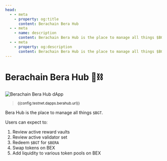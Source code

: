 ```yaml
---
head:
  - - meta
    - property: og:title
      content: Berachain Bera Hub
  - - meta
    - name: description
      content: Berachain Bera Hub is the place to manage all things $BGT
  - - meta
    - property: og:description
      content: Berachain Bera Hub is the place to manage all things $BGT
---
```


<script setup>
  import config from '@berachain/config/constants.json';
</script>

# Berachain Bera Hub 🐻⛓️

<a :href="config.testnet.dapps.berahub.url">

![Berachain Bera Hub dApp](/assets/dapp-berahub.png)

</a>

> <small><a :href="config.testnet.dapps.berahub.url">{{config.testnet.dapps.berahub.url}}</a></small>

Bera Hub is the place to manage all things `$BGT`.

Users can expect to:

1. Review active <a :href="config.testnet.dapps.berahub.url + 'vaults'">reward vaults</a>
2. Review active <a :href="config.testnet.dapps.berahub.url + 'validators'">validator</a> set
3. <a :href="config.testnet.dapps.berahub.url + 'redeem'">Redeem `$BGT` for `$BERA`</a>
4. <a :href="config.testnet.dapps.berahub.url + 'swap'">Swap tokens</a> on BEX
5. <a :href="config.testnet.dapps.berahub.url + 'pools'">Add liquidity</a> to various token pools on BEX
